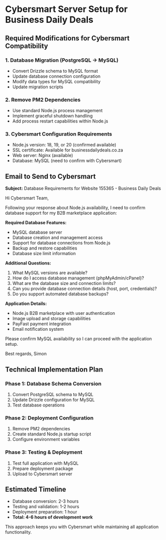 # Cybersmart Server Setup for Business Daily Deals

## Required Modifications for Cybersmart Compatibility

### 1. Database Migration (PostgreSQL → MySQL)
- Convert Drizzle schema to MySQL format
- Update database connection configuration
- Modify data types for MySQL compatibility
- Update migration scripts

### 2. Remove PM2 Dependencies
- Use standard Node.js process management
- Implement graceful shutdown handling
- Add process restart capabilities within Node.js

### 3. Cybersmart Configuration Requirements
- Node.js version: 18, 19, or 20 (confirmed available)
- SSL certificate: Available for businessdailydeals.co.za
- Web server: Nginx (available)
- Database: MySQL (need to confirm with Cybersmart)

## Email to Send to Cybersmart

**Subject:** Database Requirements for Website 155365 - Business Daily Deals

Hi Cybersmart Team,

Following your response about Node.js availability, I need to confirm database support for my B2B marketplace application:

**Required Database Features:**
- MySQL database server
- Database creation and management access
- Support for database connections from Node.js
- Backup and restore capabilities
- Database size limit information

**Additional Questions:**
1. What MySQL versions are available?
2. How do I access database management (phpMyAdmin/cPanel)?
3. What are the database size and connection limits?
4. Can you provide database connection details (host, port, credentials)?
5. Do you support automated database backups?

**Application Details:**
- Node.js B2B marketplace with user authentication
- Image upload and storage capabilities
- PayFast payment integration
- Email notification system

Please confirm MySQL availability so I can proceed with the application setup.

Best regards,
Simon

## Technical Implementation Plan

### Phase 1: Database Schema Conversion
1. Convert PostgreSQL schema to MySQL
2. Update Drizzle configuration for MySQL
3. Test database operations

### Phase 2: Deployment Configuration
1. Remove PM2 dependencies
2. Create standard Node.js startup script
3. Configure environment variables

### Phase 3: Testing & Deployment
1. Test full application with MySQL
2. Prepare deployment package
3. Upload to Cybersmart server

## Estimated Timeline
- Database conversion: 2-3 hours
- Testing and validation: 1-2 hours
- Deployment preparation: 1 hour
- **Total: 4-6 hours of development work**

This approach keeps you with Cybersmart while maintaining all application functionality.